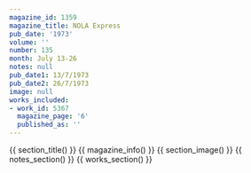 ```yaml
---
magazine_id: 1359
magazine_title: NOLA Express
pub_date: '1973'
volume: ''
number: 135
month: July 13-26
notes: null
pub_date1: 13/7/1973
pub_date2: 26/7/1973
image: null
works_included:
- work_id: 5367
  magazine_page: '6'
  published_as: ''
---
```


{{ section_title() }}
{{ magazine_info() }}
{{ section_image() }}
{{ notes_section() }}
{{ works_section() }}
